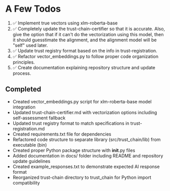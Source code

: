 # A Few Todos 
1. ✅ Implement true vectors using xlm-roberta-base
2. ✅ Completely update the trust-chain-certifier so that it is accurate. Also, give the option that if it can't do the vectorization using this model, then it should guesstimate the alignment, and the alignment model will be "self" used later.
3. ✅ Update trust registry format based on the info in trust-registration.
4. ✅ Refactor vector_embeddings.py to follow proper code organization principles.
5. ✅ Create documentation explaining repository structure and update process.

## Completed
- Created vector_embeddings.py script for xlm-roberta-base model integration
- Updated trust-chain-certifier.md with vectorization options including self-assessment fallback
- Updated trust registry format to match specifications in trust-registration.md
- Created requirements.txt file for dependencies
- Refactored code structure to separate library (src/trust_chain/lib) from executable (bin)
- Created proper Python package structure with __init__.py files
- Added documentation in docs/ folder including README and repository update guidelines
- Created example_responses.txt to demonstrate expected AI response format
- Reorganized trust-chain directory to trust_chain for Python import compatibility
